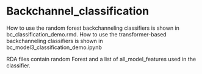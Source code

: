 # Backchannel_classification

How to use the random forest backchanneling classifiers is shown in bc_classification_demo.rmd.
How to use the transformer-based backchanneling classifiers is shown in bc_model3_classification_demo.ipynb

RDA files contain random Forest and a list of all_model_features used in the classifier.
